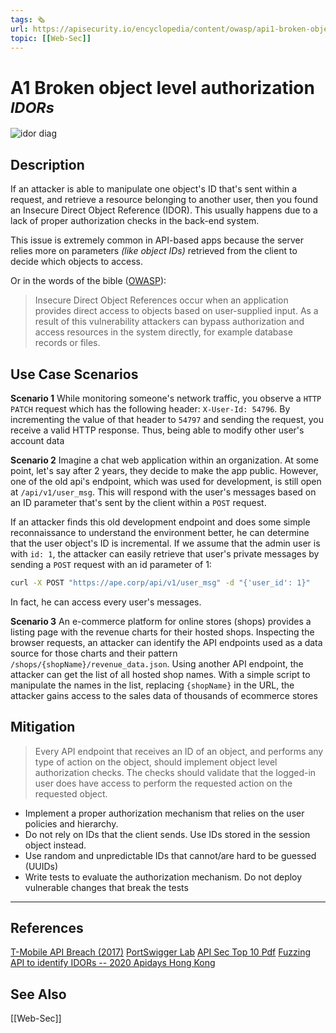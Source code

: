 ```yaml
---
tags: 🗞️
url: https://apisecurity.io/encyclopedia/content/owasp/api1-broken-object-level-authorization.htm
topic: [[Web-Sec]]
---
```


# A1 Broken object level authorization <sub>*IDORs*</sub>

![idor diag](https://apisecurity.io/encyclopedia/images/owasp/api1.jpg)

## Description
If an attacker is able to manipulate one object's ID that's sent within a request, and retrieve a resource belonging to another user, then you found an Insecure Direct Object Reference (IDOR). This usually happens due to a lack of proper authorization checks in the back-end system.

This issue is extremely common in API-based apps because the server relies more on parameters *(like object IDs)* retrieved from the client to decide which objects to access.

Or in the words of the bible ([OWASP]()):
> Insecure Direct Object References occur when an application provides direct access to objects based on user-supplied input. As a result of this vulnerability attackers can bypass authorization and access resources in the system directly, for example database records or files.

## Use Case Scenarios
**Scenario 1**
While monitoring someone's network traffic, you observe a `HTTP PATCH` request which has the following header: `X-User-Id: 54796`. By incrementing the value of that header to `54797` and sending the request, you receive a valid HTTP response. Thus, being able to modify other user's account data

**Scenario 2**
Imagine a chat web application within an organization. At some point, let's say after 2 years, they decide to make the app public. However, one of the old api's endpoint, which was used for development, is still open at `/api/v1/user_msg`. This will respond with the user's messages based on an ID parameter that's sent by the client within a `POST` request.

If an attacker finds this old development endpoint and does some simple reconnaissance to understand the environment better, he can determine that the user object's ID is incremental. If we assume that the admin user is with `id: 1`, the attacker can easily retrieve that user's private messages by sending a `POST` request with an id parameter of 1:
```bash
curl -X POST "https://ape.corp/api/v1/user_msg" -d "{'user_id': 1}"
```
In fact, he can access every user's messages.

**Scenario 3**
An e-commerce platform for online stores (shops) provides a listing page with the revenue charts for their hosted shops. Inspecting the browser requests, an attacker can identify the API endpoints used as a data source for those charts and their pattern `/shops/{shopName}/revenue_data.json`. Using another API endpoint, the attacker can get the list of all hosted shop names. With a simple script to manipulate the names in the list, replacing `{shopName}` in the URL, the attacker gains access to the sales data of thousands of ecommerce stores


## Mitigation
> Every API endpoint that receives an ID of an object, and performs any type of action on the object, should implement object level authorization checks. The checks should validate that the logged-in user does have access to perform the requested action on the requested object.
- Implement a proper authorization mechanism that relies on the user policies and hierarchy.
- Do not rely on IDs that the client sends. Use IDs stored in the session object instead.
- Use random and unpredictable IDs that cannot/are hard to be guessed (UUIDs)
- Write tests to evaluate the authorization mechanism. Do not deploy vulnerable changes that break the tests

---

## References
[T-Mobile API Breach (2017)](https://www.youtube.com/watch?v=3_gd3a077RU)
[PortSwigger Lab](https://portswigger.net/web-security/access-control/idor)
[API Sec Top 10 Pdf](https://github.com/OWASP/API-Security/raw/master/2019/en/dist/owasp-api-security-top-10.pdf)
[Fuzzing API to identify IDORs -- 2020 Apidays Hong Kong](https://www.youtube.com/watch?v=sQFpHOiq6ck)

## See Also
[[Web-Sec]]